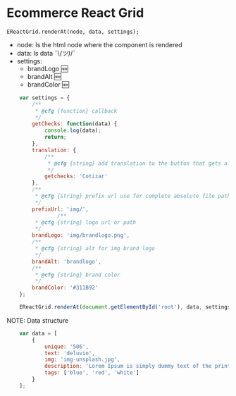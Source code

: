 # Ecommerce React Grid

`EReactGrid.renderAt(node, data, settings);`

- node: Is the html node where the component is rendered
- data: Is data ¯\\_(ツ)_/¯
- settings:
    - brandLogo :new:
    - brandAlt :new:
    - brandColor :new:
```js
    var settings = {
        /**
         * @cfg {function} callback
         */
        getChecks: function(data) {
            console.log(data);
            return;
        },
        translation: {
            /**
             * @cfg {string} add translation to the button that gets all the checks
             */
            getchecks: 'Cotizar'
        },
        /**
         * @cfg {string} prefix url use for complete absolute file paths o relative paths, like 'https://site.com' o 'images/'
         */
        prefixUrl: 'img/',
                /**
         * @cfg {string} logo url or path
         */
        brandLogo: 'img/brandlogo.png',
        /**
         * @cfg {string} alt for img brand logo
         */
        brandAlt: 'brandlogo',
        /**
         * @cfg {string} brand color
         */
        brandColor: '#311B92'
    };

    EReactGrid.renderAt(document.getElementById('root'), data, settings);
```
NOTE: Data structure
```js
    var data = [
        {
            unique: '506',
            text: 'deluvio',
            img: 'img-unsplash.jpg',
            description: 'Lorem Ipsum is simply dummy text of the printing and typesetting industry.',
            tags: ['blue', 'red', 'white']
        }
    ];
```
